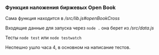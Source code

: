 ### Функция наложения биржевых Open Book

Сама функция находится в _/src/lib.js#openBookCross_

Входящие данные для запуска через `node .` она берет из _/src/data.js_

Тесты `node test` или `node testwatch`

Неспешно ушло часа 4, в основном на написание тестов.  
